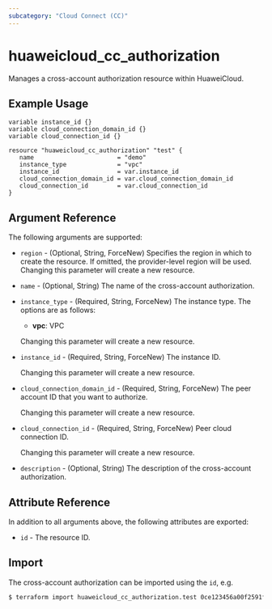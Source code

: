 ```yaml
---
subcategory: "Cloud Connect (CC)"
---
```


# huaweicloud_cc_authorization

Manages a cross-account authorization resource within HuaweiCloud.

## Example Usage

```hcl
variable instance_id {}
variable cloud_connection_domain_id {}
variable cloud_connection_id {}

resource "huaweicloud_cc_authorization" "test" {
   name                       = "demo"
   instance_type              = "vpc"
   instance_id                = var.instance_id
   cloud_connection_domain_id = var.cloud_connection_domain_id
   cloud_connection_id        = var.cloud_connection_id
}
```

## Argument Reference

The following arguments are supported:

* `region` - (Optional, String, ForceNew) Specifies the region in which to create the resource.
  If omitted, the provider-level region will be used. Changing this parameter will create a new resource.

* `name` - (Optional, String) The name of the cross-account authorization.

* `instance_type` - (Required, String, ForceNew) The instance type.
  The options are as follows:
    + **vpc**: VPC

  Changing this parameter will create a new resource.

* `instance_id` - (Required, String, ForceNew) The instance ID.

  Changing this parameter will create a new resource.

* `cloud_connection_domain_id` - (Required, String, ForceNew) The peer account ID that you want to authorize.

  Changing this parameter will create a new resource.

* `cloud_connection_id` - (Required, String, ForceNew) Peer cloud connection ID.

  Changing this parameter will create a new resource.

* `description` - (Optional, String) The description of the cross-account authorization.

## Attribute Reference

In addition to all arguments above, the following attributes are exported:

* `id` - The resource ID.

## Import

The cross-account authorization can be imported using the `id`, e.g.

```bash
$ terraform import huaweicloud_cc_authorization.test 0ce123456a00f2591fabc00385ff1234
```
